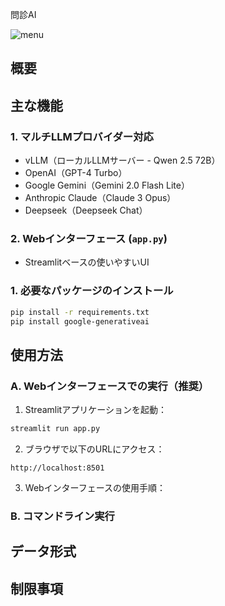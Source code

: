 問診AI

![menu](https://github.com/MotoyaTakashi/test/tree/main/images/menu.png)

## 概要

## 主な機能

### 1. マルチLLMプロバイダー対応
- vLLM（ローカルLLMサーバー - Qwen 2.5 72B）
- OpenAI（GPT-4 Turbo）
- Google Gemini（Gemini 2.0 Flash Lite）
- Anthropic Claude（Claude 3 Opus）
- Deepseek（Deepseek Chat）

### 2. Webインターフェース (`app.py`)
- Streamlitベースの使いやすいUI


### 1. 必要なパッケージのインストール
```bash
pip install -r requirements.txt
pip install google-generativeai
```

## 使用方法

### A. Webインターフェースでの実行（推奨）

1. Streamlitアプリケーションを起動：
```bash
streamlit run app.py
```

2. ブラウザで以下のURLにアクセス：
```
http://localhost:8501
```

3. Webインターフェースの使用手順：

### B. コマンドライン実行

## データ形式

## 制限事項
